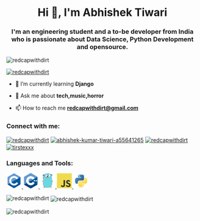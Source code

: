 <h1 align="center">Hi 👋, I'm Abhishek Tiwari</h1>
<h3 align="center">I'm an engineering student and a to-be developer from India who is passionate about Data Science, Python Development and opensource.</h3>

<p align="left"> <img src="https://komarev.com/ghpvc/?username=redcapwithdirt&label=Profile%20views&color=0e75b6&style=flat" alt="redcapwithdirt" /> </p>

<p align="left"> <a href="https://twitter.com/redcapwithdirt" target="blank"><img src="https://img.shields.io/twitter/follow/redcapwithdirt?logo=twitter&style=for-the-badge" alt="redcapwithdirt" /></a> </p>

- 🌱 I’m currently learning **Django**

- 💬 Ask me about **tech,music,horror**

- 📫 How to reach me **redcapwithdirt@gmail.com**

<h3 align="left">Connect with me:</h3>
<p align="left">
<a href="https://twitter.com/redcapwithdirt" target="blank"><img align="center" src="https://raw.githubusercontent.com/rahuldkjain/github-profile-readme-generator/master/src/images/icons/Social/twitter.svg" alt="redcapwithdirt" height="30" width="40" /></a>
<a href="https://linkedin.com/in/abhishek-kumar-tiwari-a55641265" target="blank"><img align="center" src="https://raw.githubusercontent.com/rahuldkjain/github-profile-readme-generator/master/src/images/icons/Social/linked-in-alt.svg" alt="abhishek-kumar-tiwari-a55641265" height="30" width="40" /></a>
<a href="https://instagram.com/redcapwithdirt" target="blank"><img align="center" src="https://raw.githubusercontent.com/rahuldkjain/github-profile-readme-generator/master/src/images/icons/Social/instagram.svg" alt="redcapwithdirt" height="30" width="40" /></a>
<a href="https://www.leetcode.com/tirstexxx" target="blank"><img align="center" src="https://raw.githubusercontent.com/rahuldkjain/github-profile-readme-generator/master/src/images/icons/Social/leet-code.svg" alt="tirstexxx" height="30" width="40" /></a>
</p>

<h3 align="left">Languages and Tools:</h3>
<p align="left"> <a href="https://www.cprogramming.com/" target="_blank" rel="noreferrer"> <img src="https://raw.githubusercontent.com/devicons/devicon/master/icons/c/c-original.svg" alt="c" width="40" height="40"/> </a> <a href="https://www.w3schools.com/cpp/" target="_blank" rel="noreferrer"> <img src="https://raw.githubusercontent.com/devicons/devicon/master/icons/cplusplus/cplusplus-original.svg" alt="cplusplus" width="40" height="40"/> </a> <a href="https://golang.org" target="_blank" rel="noreferrer"> <img src="https://raw.githubusercontent.com/devicons/devicon/master/icons/go/go-original.svg" alt="go" width="40" height="40"/> </a> <a href="https://developer.mozilla.org/en-US/docs/Web/JavaScript" target="_blank" rel="noreferrer"> <img src="https://raw.githubusercontent.com/devicons/devicon/master/icons/javascript/javascript-original.svg" alt="javascript" width="40" height="40"/> </a> <a href="https://www.python.org" target="_blank" rel="noreferrer"> <img src="https://raw.githubusercontent.com/devicons/devicon/master/icons/python/python-original.svg" alt="python" width="40" height="40"/> </a> </p>

<p><img align="left" src="https://github-readme-stats.vercel.app/api/top-langs?username=redcapwithdirt&show_icons=true&locale=en&layout=compact" alt="redcapwithdirt" /></p>

<p>&nbsp;<img align="center" src="https://github-readme-stats.vercel.app/api?username=redcapwithdirt&show_icons=true&locale=en" alt="redcapwithdirt" /></p>

<p><img align="center" src="https://github-readme-streak-stats.herokuapp.com/?user=redcapwithdirt&" alt="redcapwithdirt" /></p>

